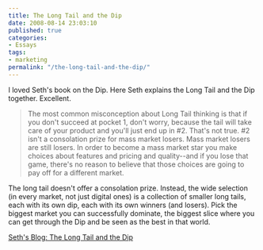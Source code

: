 ```yaml
---
title: The Long Tail and the Dip
date: 2008-08-14 23:03:10
published: true
categories:
- Essays
tags:
- marketing
permalink: "/the-long-tail-and-the-dip/"
---
```

I loved Seth's book on the Dip. Here Seth explains the Long Tail and the Dip together. Excellent.

>The most common misconception about Long Tail thinking is that if you don't succeed at pocket 1, don't worry, because the tail will take care of your product and you'll just end up in #2. That's not true. #2 isn't a consolation prize for mass market losers. Mass market losers are still losers. In order to become a mass market star you make choices about features and pricing and quality--and if you lose that game, there's no reason to believe that those choices are going to pay off for a different market.

The long tail doesn't offer a consolation prize. Instead, the wide selection (in every market, not just digital ones) is a collection of smaller long tails, each with its own dip, each with its own winners (and losers). Pick the biggest market you can successfully dominate, the biggest slice where you can get through the Dip and be seen as the best in that world.

[Seth's Blog: The Long Tail and the Dip](http://sethgodin.typepad.com/seths_blog/2008/07/the-long-tail-t.html)